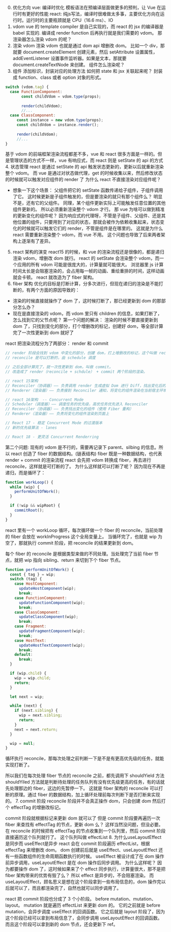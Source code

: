 
0. 优化方向
vue: 编译时优化 模板语法在预编译层面做更多的预判，让 Vue 在运行时有更好的性能
react: 纯js写法，编译时很难做太多事，主要优化方向在运行时。运行时的主要瓶颈就是 CPU（16.6 ms）、IO
1. vdom
vue 的 template compiler 是自己实现的，而 react 的 jsx 的编译器是 babel 实现的.
编译成 render function 后再执行就是我们需要的 vdom。
那渲染器怎么渲染 vdom 的呢？
2. 渲染 vdom
渲染 vdom 也就是通过 dom api 增删改 dom。
比如一个 div，那就要 document.createElement 创建元素，然后 setAttribute 设置属性，addEventListener 设置事件监听器。如果是文本，那就要 document.createTextNode 来创建。
组件怎么渲染呢？
3. 组件
添加标识，封装对应的处理方法
如何把 state 和 jsx 关联起来呢？
封装成 function、class 或者 option 对象的形式。
```jsx
switch (vdom.tag) {
  case FunctionComponent: 
       const childVdom = vdom.type(props);
       
       render(childVdom);
       //...
  case ClassComponent: 
     const instance = new vdom.type(props);
     const childVdom = instance.render();
     
     render(childVdom);
     //...
} 
```
基于 vdom 的前端框架渲染流程都差不多，vue 和 react 很多方面是一样的。但是管理状态的方式不一样，vue 有响应式，而 react 则是 setState 的 api 的方式
4. 状态管理
react 是通过 setState 的 api 触发状态更新的，更新以后就重新渲染整个 vdom。
而 vue 是通过对状态做代理，get 的时候收集以来，然后修改状态的时候就可以触发对应组件的 render 了
为什么 react 不直接渲染对应组件呢？
- 想象一下这个场景：
父组件把它的 setState 函数传递给子组件，子组件调用了它。
这时候更新是子组件触发的，但是要渲染的就只有那个组件么？
明显不是，还有它的父组件。
同理，某个组件更新实际上可能触发任意位置的其他组件更新的。
所以必须重新渲染整个 vdom 才行。
那 vue 为啥可以做到精准的更新变化的组件呢？
因为响应式的代理呀，不管是子组件、父组件、还是其他位置的组件，只要用到了对应的状态，那就会被作为依赖收集起来，状态变化的时候就可以触发它们的 render，不管是组件是在哪里的。
这就是为什么 react 需要重新渲染整个 vdom，而 vue 不用。
这个问题也导致了后来两者架构上逐渐有了差异。
5. react 架构的演变
react15 的时候，和 vue 的渲染流程还是很像的，都是递归渲染 vdom，增删改 dom 就行。
react 的 setState 会渲染整个 vdom，而一个应用的所有 vdom 可能是很庞大的，计算量就可能很大。
浏览器里 js 计算时间太长是会阻塞渲染的，会占用每一帧的动画、重绘重排的时间，这样动画就会卡顿。
react 就改造为了 fiber 架构。
6. fiber 架构
优化的目标是打断计算，分多次进行，但现在递归的渲染是不能打断的，有两个方面的原因导致的：
- 渲染的时候直接就操作了 dom 了，这时候打断了，那已经更新到 dom 的那部分怎么办？
- 现在是直接渲染的 vdom，而 vdom 里只有 children 的信息，如果打断了，怎么找到它的父节点呢？
第一个问题的解决：
渲染的时候不要直接更新到 dom 了，只找到变化的部分，打个增删改的标记，创建好 dom，等全部计算完了一次性更新到 dom 就好了

react 把渲染流程分为了两部分： render 和 commit
```js
// render 阶段会找到 vdom 中变化的部分，创建 dom，打上增删改的标记，这个叫做 reconcile，调和。
// reconcile 是可以打断的，由 schedule 调度

// 之后全部计算完了，就一次性更新到 dom，叫做 commit。
// 改造成了 render（reconcile + schdule） + commit 两个阶段的渲染。

// react 15架构
// Reconciler（协调器）—— 负责调用 render 生成虚拟 Dom 进行 Diff，找出变化后的虚拟 Dom
// Renderer（渲染器）—— 负责接到 Reconciler 通知，将变化的组件渲染在当前宿主环境，比如浏览器，不同的宿主环境会有不同的 Renderer。

// react 16架构  -- Concurrent Mode
// Scheduler（调度器）—— 调度任务的优先级，高优任务优先进入 Reconciler
// Reconciler（协调器）—— 负责找出变化的组件（使用 Fiber 重构）
// Renderer（渲染器）—— 负责将变化的组件渲染到页面上

// React 17 - 稳定 Concurrent Mode 的过渡版本
// 新的优先级算法 - lanes

// React 18 - 更灵活 Concurrent Renderring
```
第二个问题: 
现有的 vdom 是不行的，需要再记录下 parent、silbing 的信息。所以 react 创造了 fiber 的数据结构。(链表结构)
fiber 既是一种数据结构，也代表 render + commit 的渲染流程
react 会先把 vdom 转换成 fiber，再去进行 reconcile，这样就是可打断的了。
为什么这样就可以打断了呢？
因为现在不再是递归，而是循环了：
```js
function workLoop() {
  while (wip) {
    performUnitOfWork();
  }

  if (!wip && wipRoot) {
    commitRoot();
  }
}
```
react 里有一个 workLoop 循环，每次循环做一个 fiber 的 reconcile，当前处理的 fiber 会放在 workInProgress 这个全局变量上。
当循环完了，也就是 wip 为空了，那就执行 commit 阶段，把 reconcile 的结果更新到 dom。

每个 fiber 的 reconcile 是根据类型来做的不同处理。当处理完了当前 fiber 节点，就把 wip 指向 sibling、return 来切到下个 fiber 节点。
```js
function performUnitOfWork() {
  const { tag } = wip;
  switch (tag) {
    case HostComponent:
      updateHostComponent(wip);
      break;
    case FunctionComponent:
      updateFunctionComponent(wip);
      break;
    case ClassComponent:
      updateClassComponent(wip);
      break;
    case Fragment:
      updateFragmentComponent(wip);
      break;
    case HostText:
      updateHostTextComponent(wip);
      break;
    default:
      break;
  }

  if (wip.child) {
    wip = wip.child;
    return;
  }

  let next = wip;

  while (next) {
    if (next.sibling) {
      wip = next.sibling;
      return;
    }
    next = next.return;
  }

  wip = null;
}
```
循环执行 reconcile，那每次处理之前判断一下是不是有更高优先级的任务，就能实现打断了。

所以我们在每次处理 fiber 节点的 reconcile 之前，都先调用下 shouldYield 方法
shouldYiled 方法就是判断待处理的任务队列有没有优先级更高的任务，有的话就先处理那边的 fiber，这边的先暂停一下。
这就是 fiber 架构的 reconcile 可以打断的原理。通过 fiber 的数据结构，加上循环处理前每次判断下是否打断来实现的。
7. commit 阶段
reconcile 阶段并不会真正操作 dom，只会创建 dom 然后打个 effectTag 的增删改标记。

commit 阶段就根据标记来更新 dom 就可以了
但是 commit 阶段要再遍历一次 fiber 来查找有 effectTag 的节点，更新 dom 么？
这样当然没问题，但没必要。在 reconcile 的时候把有 effectTag 的节点收集到一个队列里，然后 commit 阶段直接遍历这个队列就行了。
这个队列叫做 effectList
8. 为什么useLayoutEffect是同步而 useEffect是异步
react 会在 commit 阶段遍历 effectList，根据 effectTag 来增删改 dom。
dom 创建前后就是 useEffect、useLayoutEffect 还有一些函数组件的生命周期函数执行的时候。
useEffect 被设计成了在 dom 操作前异步调用，useLayoutEffect 是在 dom 操作后同步调用。
为什么这样呢？
因为都要操作 dom 了，这时候如果来了个 effect 同步执行，计算量很大，那不是把 fiber 架构带来的优势有毁了么？
所以 effect 是异步的，不会阻塞渲染。
而 useLayoutEffect，顾名思义是想在这个阶段拿到一些布局信息的，dom 操作完以后就可以了，而且都渲染完了，自然也就可以同步调用了。

react 把 commit 阶段也分成了 3 个小阶段。
before mutation、mutation、layout。
mutation 就是遍历 effectList 来更新 dom 的。
它的之前就是 before mutation，会异步调度 useEffect 的回调函数。
它之后就是 layout 阶段了，因为这个阶段已经可以拿到布局信息了，会同步调用 useLayoutEffect 的回调函数。而且这个阶段可以拿到新的 dom 节点，还会更新下 ref。